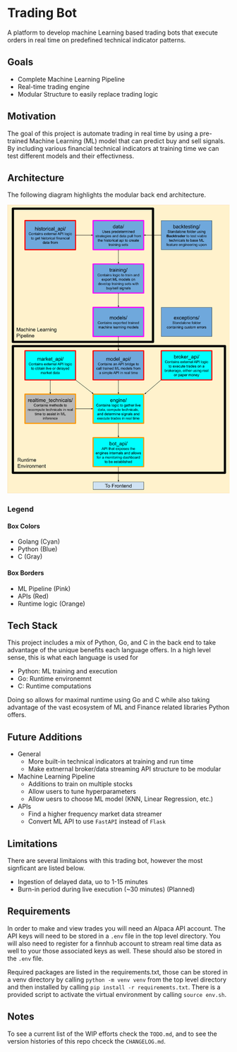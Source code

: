 # Trading Bot

A platform to develop machine Learning based trading bots that execute orders in real time on predefined technical indicator patterns.

## Goals

- Complete Machine Learning Pipeline
- Real-time trading engine
- Modular Structure to easily replace trading logic

## Motivation

The goal of this project is automate trading in real time by using a pre-trained Machine Learning (ML) model that can predict buy and sell signals. By including various financial technical indicators at training time we can test different models and their effectivness. 

## Architecture

The following diagram highlights the modular back end architecture.

![Architecture](docs/images/Architecture_diagram2.svg)

### Legend

#### Box Colors
- Golang (Cyan)
- Python (Blue)
- C (Gray)

#### Box Borders 
- ML Pipeline (Pink)
- APIs (Red)
- Runtime logic (Orange)

## Tech Stack

This project includes a mix of Python, Go, and C in the back end to take advantage of the unique benefits each language offers. In a high level sense, this is what each language is used for<br>
- Python: ML training and execution
- Go: Runtime environemnt
- C: Runtime computations

Doing so allows for maximal runtime using Go and C while also taking advantage of the vast ecosystem of ML and Finance related libraries Python offers.
    
## Future Additions
- General 
  - More built-in technical indicators at training and run time
  - Make extnernal broker/data streaming API structure to be modular
- Machine Learning Pipeline
  - Additions to train on multiple stocks
  - Allow users to tune hyperparameters
  - Allow uesrs to choose ML model (KNN, Linear Regression, etc.)
- APIs
  - Find a higher frequency market data streamer
  - Convert ML API to use `FastAPI` instead of `Flask`

## Limitations

There are several limitaions with this trading bot, however the most signficant are listed below.<br>
- Ingestion of delayed data, uo to 1-15 minutes
- Burn-in period during live execution (~30 minutes) (Planned)

## Requirements

In order to make and view trades you will need an Alpaca API account. The API keys will need to be stored in a `.env` file in the top level directory. You will also need to register for a finnhub account to stream real time data as well to your those associated keys as well. These should also be stored in the `.env` file.<br>

Required packages are listed in the requirements.txt, those can be stored in a venv directory by calling `python -m venv venv` from the top level directory and then installed by calling `pip install -r requirememts.txt`. There is a provided script to activate the virtual environment by calling `source env.sh`.

## Notes

To see a current list of the WIP efforts check the `TODO.md`, and to see the version histories of this repo chceck the `CHANGELOG.md`.
